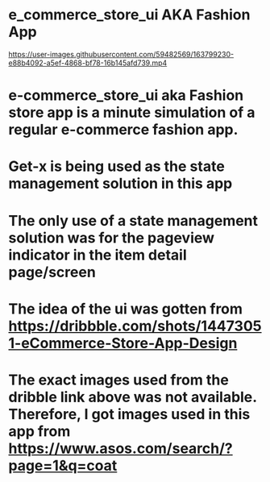 # e_commerce_store_ui AKA Fashion App

https://user-images.githubusercontent.com/59482569/163799230-e88b4092-a5ef-4868-bf78-16b145afd739.mp4

# e-commerce_store_ui aka Fashion store app is a minute simulation of a regular e-commerce fashion app.

# Get-x is being used as the state management solution in this app

# The only use of a state management solution was for the pageview indicator in the item detail page/screen

# The idea of the ui was gotten from https://dribbble.com/shots/14473051-eCommerce-Store-App-Design

# The exact images used from the dribble link above was not available. Therefore, I got images used in this app from https://www.asos.com/search/?page=1&q=coat  

